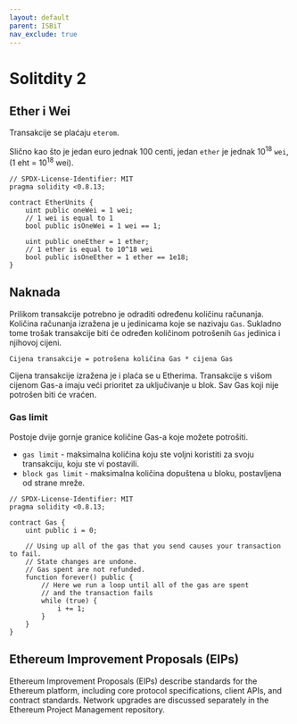 ```yaml
---
layout: default
parent: ISBiT
nav_exclude: true
---
```


# Solitdity 2

## Ether i Wei

Transakcije se plaćaju `eterom`.

Slično kao što je jedan euro jednak 100 centi, jedan `ether` je jednak $10^18$ `wei`, (1 eht = $10^18$ wei).

```solidity
// SPDX-License-Identifier: MIT
pragma solidity <0.8.13;

contract EtherUnits {
    uint public oneWei = 1 wei;
    // 1 wei is equal to 1
    bool public isOneWei = 1 wei == 1;

    uint public oneEther = 1 ether;
    // 1 ether is equal to 10^18 wei
    bool public isOneEther = 1 ether == 1e18;
}
```

## Naknada

Prilikom transakcije potrebno je odraditi određenu količinu računanja. Količina računanja izražena je u jedinicama koje se nazivaju `Gas`. Sukladno tome trošak transakcije biti će određen količinom potrošenih `Gas` jedinica i njihovoj cijeni.

`Cijena transakcije = potrošena količina Gas * cijena Gas`

Cijena transakcije izražena je i plaća se u Etherima. Transakcije s višom cijenom Gas-a imaju veći prioritet za uključivanje u blok. Sav Gas koji nije potrošen biti će vraćen.

### Gas limit

Postoje dvije gornje granice količine Gas-a koje možete potrošiti.

- `gas limit` - maksimalna količina koju ste voljni koristiti za svoju transakciju, koju ste vi postavili.
- `block gas limit` - maksimalna količina dopuštena u bloku, postavljena od strane mreže.

```solidity
// SPDX-License-Identifier: MIT
pragma solidity <0.8.13;

contract Gas {
    uint public i = 0;

    // Using up all of the gas that you send causes your transaction to fail.
    // State changes are undone.
    // Gas spent are not refunded.
    function forever() public {
        // Here we run a loop until all of the gas are spent
        // and the transaction fails
        while (true) {
            i += 1;
        }
    }
}
```


## Ethereum Improvement Proposals (EIPs)

Ethereum Improvement Proposals (EIPs) describe standards for the Ethereum platform, including core protocol specifications, client APIs, and contract standards. Network upgrades are discussed separately in the Ethereum Project Management repository.
